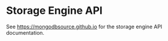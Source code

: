 Storage Engine API
==================

See https://mongodbsource.github.io for the storage engine API documentation.
